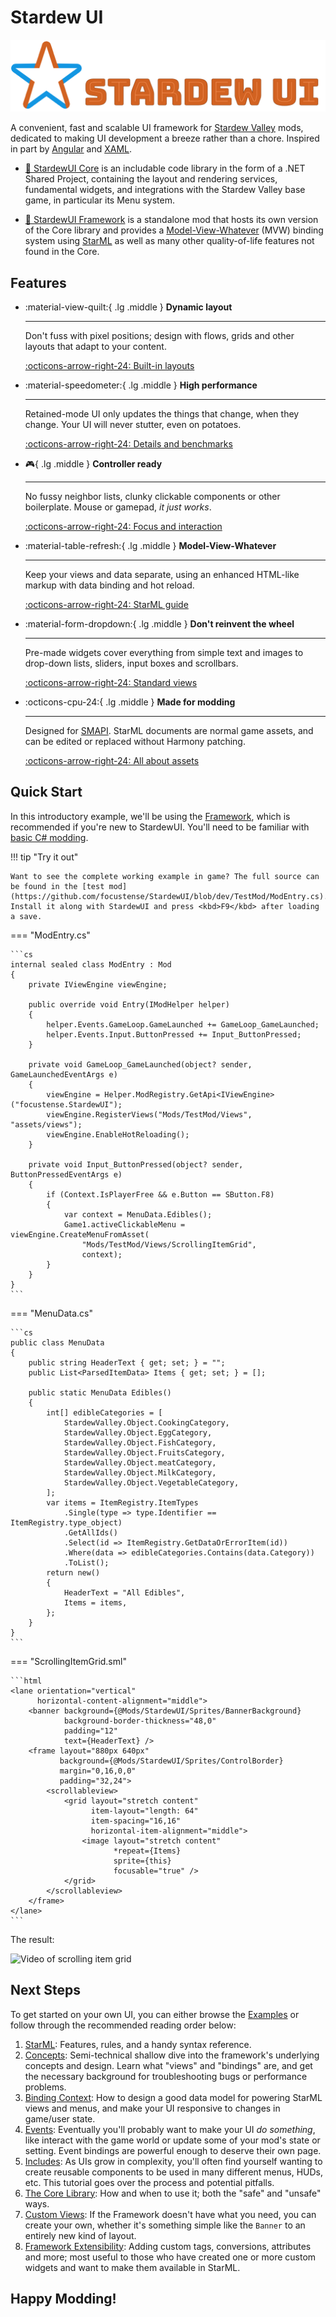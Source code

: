 # Stardew UI

![Logo](images/logo-text.png)

A convenient, fast and scalable UI framework for [Stardew Valley](https://www.stardewvalley.net/) mods, dedicated to making UI development a breeze rather than a chore. Inspired in part by [Angular](https://angular.dev/) and [XAML](https://learn.microsoft.com/en-us/dotnet/desktop/wpf/xaml/?view=netdesktop-8.0).

* [:seedling: StardewUI Core](library/index.md) is an includable code library in the form of a .NET Shared Project, containing the layout and rendering services, fundamental widgets, and integrations with the Stardew Valley base game, in particular its Menu system.

* [:deciduous_tree: StardewUI Framework](framework/index.md) is a standalone mod that hosts its own version of the Core library and provides a [Model-View-Whatever](https://www.beyondjava.net/model-view-whatever) (MVW) binding system using [StarML](framework/starml.md) as well as many other quality-of-life features not found in the Core.

## Features

<div class="grid cards" markdown>

-   :material-view-quilt:{ .lg .middle } __Dynamic layout__

    ---

    Don't fuss with pixel positions; design with flows, grids and other layouts that adapt to your content.

    [:octicons-arrow-right-24: Built-in layouts](library/standard-views.md#layouts)

-   :material-speedometer:{ .lg .middle } __High performance__

    ---

    Retained-mode UI only updates the things that change, when they change. Your UI will never stutter, even on potatoes.

    [:octicons-arrow-right-24: Details and benchmarks](performance.md)

-   :video_game:{ .lg .middle } __Controller ready__

    ---

    No fussy neighbor lists, clunky clickable components or other boilerplate. Mouse or gamepad,  _it just works_.

    [:octicons-arrow-right-24: Focus and interaction](framework/focus-and-interaction.md)


-   :material-table-refresh:{ .lg .middle } __Model-View-Whatever__

    ---

    Keep your views and data separate, using an enhanced HTML-like markup with data binding and hot reload.

    [:octicons-arrow-right-24: StarML guide](framework/starml.md)

-   :material-form-dropdown:{ .lg .middle } __Don't reinvent the wheel__

    ---

    Pre-made widgets cover everything from simple text and images to drop-down lists, sliders, input boxes and scrollbars.

    [:octicons-arrow-right-24: Standard views](library/standard-views.md#widgets)


-   :octicons-cpu-24:{ .lg .middle } __Made for modding__

    ---

    Designed for [SMAPI](https://stardewvalleywiki.com/Modding:Modder_Guide/APIs/Integrations#Using_an_API). StarML documents are normal game assets, and can be edited or replaced without Harmony patching.

    [:octicons-arrow-right-24: All about assets](getting-started/adding-ui-assets.md)

</div>

## Quick Start

In this introductory example, we'll be using the [Framework](framework/index.md), which is recommended if you're new to StardewUI. You'll need to be familiar with [basic C# modding](https://stardewvalleywiki.com/Modding:Modder_Guide/Get_Started).

!!! tip "Try it out"

    Want to see the complete working example in game? The full source can be found in the [test mod](https://github.com/focustense/StardewUI/blob/dev/TestMod/ModEntry.cs). Install it along with StardewUI and press <kbd>F9</kbd> after loading a save.

=== "ModEntry.cs"

    ```cs
    internal sealed class ModEntry : Mod
    {
        private IViewEngine viewEngine;

        public override void Entry(IModHelper helper)
        {
            helper.Events.GameLoop.GameLaunched += GameLoop_GameLaunched;
            helper.Events.Input.ButtonPressed += Input_ButtonPressed;
        }

        private void GameLoop_GameLaunched(object? sender, GameLaunchedEventArgs e)
        {
            viewEngine = Helper.ModRegistry.GetApi<IViewEngine>("focustense.StardewUI");
            viewEngine.RegisterViews("Mods/TestMod/Views", "assets/views");
            viewEngine.EnableHotReloading();
        }
        
        private void Input_ButtonPressed(object? sender, ButtonPressedEventArgs e)
        {
            if (Context.IsPlayerFree && e.Button == SButton.F8)
            {
                var context = MenuData.Edibles();
                Game1.activeClickableMenu = viewEngine.CreateMenuFromAsset(
                    "Mods/TestMod/Views/ScrollingItemGrid",
                    context);
            }
        }
    }
    ```

=== "MenuData.cs"

    ```cs    
    public class MenuData
    {
        public string HeaderText { get; set; } = "";
        public List<ParsedItemData> Items { get; set; } = [];
        
        public static MenuData Edibles()
        {
            int[] edibleCategories = [
                StardewValley.Object.CookingCategory,
                StardewValley.Object.EggCategory,
                StardewValley.Object.FishCategory,
                StardewValley.Object.FruitsCategory,
                StardewValley.Object.meatCategory,
                StardewValley.Object.MilkCategory,
                StardewValley.Object.VegetableCategory,
            ];
            var items = ItemRegistry.ItemTypes
                .Single(type => type.Identifier == ItemRegistry.type_object)
                .GetAllIds()
                .Select(id => ItemRegistry.GetDataOrErrorItem(id))
                .Where(data => edibleCategories.Contains(data.Category))
                .ToList();
            return new()
            {
                HeaderText = "All Edibles",
                Items = items,
            };
        }
    }
    ```

=== "ScrollingItemGrid.sml"

    ```html
    <lane orientation="vertical"
          horizontal-content-alignment="middle">
        <banner background={@Mods/StardewUI/Sprites/BannerBackground}
                background-border-thickness="48,0"
                padding="12"
                text={HeaderText} />
        <frame layout="880px 640px"
               background={@Mods/StardewUI/Sprites/ControlBorder}
               margin="0,16,0,0"
               padding="32,24">
            <scrollableview>
                <grid layout="stretch content"
                      item-layout="length: 64"
                      item-spacing="16,16"
                      horizontal-item-alignment="middle">
                    <image layout="stretch content"
                           *repeat={Items}
                           sprite={this}
                           focusable="true" />
                </grid>
            </scrollableview>
        </frame>
    </lane>
    ```

The result:

![Video of scrolling item grid](images/example1.webp)

## Next Steps

To get started on your own UI, you can either browse the [Examples](examples/index.md) or follow through the recommended reading order below:

1. [StarML](framework/starml.md): Features, rules, and a handy syntax reference.
2. [Concepts](concepts.md): Semi-technical shallow dive into the framework's underlying concepts and design. Learn what "views" and "bindings" are, and get the necessary background for troubleshooting bugs or performance problems.
3. [Binding Context](framework/binding-context.md): How to design a good data model for powering StarML views and menus, and make your UI responsive to changes in game/user state.
4. [Events](framework/binding-events.md): Eventually you'll probably want to make your UI _do something_, like interact with the game world or update some of your mod's state or setting. Event bindings are powerful enough to deserve their own page.
5. [Includes](framework/included-views.md): As UIs grow in complexity, you'll often find yourself wanting to create reusable components to be used in many different menus, HUDs, etc. This tutorial goes over the process and potential pitfalls.
6. [The Core Library](library/index.md): How and when to use it; both the "safe" and "unsafe" ways.
7. [Custom Views](library/custom-views.md): If the Framework doesn't have what you need, you can create your own, whether it's something simple like the `Banner` to an entirely new kind of layout.
8. [Framework Extensibility](framework/extensions.md): Adding custom tags, conversions, attributes and more; most useful to those who have created one or more custom widgets and want to make them available in StarML.

## Happy Modding!